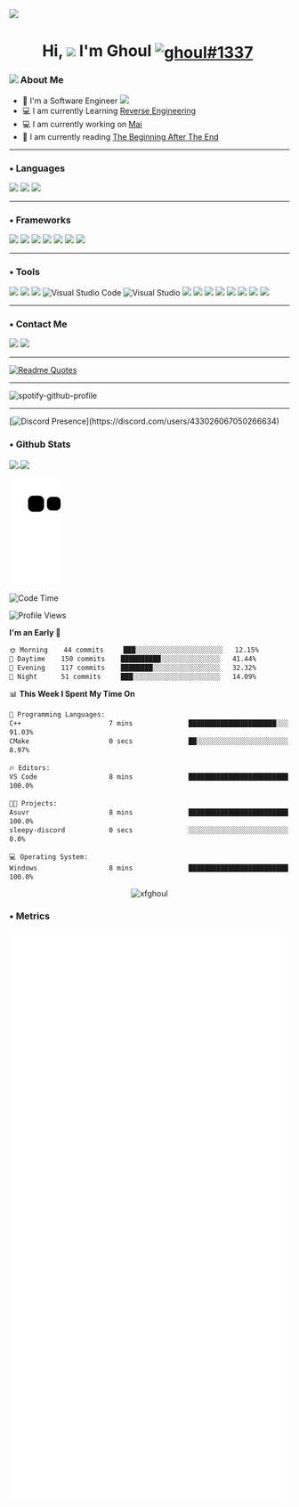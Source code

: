 <img src="https://cdnb.artstation.com/p/assets/images/images/023/138/759/original/helena-viana-anime-girl-welcome-by-ell.gif?1578239624" />

<h1 align="center">Hi, <img src="https://media.giphy.com/media/hvRJCLFzcasrR4ia7z/giphy.gif" width="30px"> I'm Ghoul   <a href="http://discord.com/users/ghoul#1337" target="blank"><img align="center" src="https://cdn.jsdelivr.net/npm/simple-icons@3.0.1/icons/discord.svg" alt="ghoul#1337" height="40" width="30" /></a>&nbsp; </h1>

### <img src="https://github.com/TheDudeThatCode/TheDudeThatCode/blob/master/Assets/Developer.gif" width="45px"> About Me

- 🏦 I'm a Software Engineer  <img src="https://media.giphy.com/media/WUlplcMpOCEmTGBtBW/giphy.gif" width="30">
- 💻 I am currently Learning [Reverse Engineering](https://github.com/tylerha97/awesome-reversing)
- 💻 I am currently working on [Mai](https://github.com/xFGhoul/Mai/)
- 📖 I am currently reading [The Beginning After The End](https://www.lightnovelpub.com/novel/the-beginning-after-the-end-novel-27072145)

---

<h3 align="left"> • Languages</h3>
<p align="left"> <img src="https://img.shields.io/badge/python%20-%2314354C.svg?&style=for-the-badge&logo=python&logoColor=white"/> <img src="https://img.shields.io/badge/c++%20-%2300599C.svg?&style=for-the-badge&logo=c%2B%2B&ogoColor=white"/> <img src="https://img.shields.io/badge/typescript%20-%23007ACC.svg?&style=for-the-badge&logo=typescript&logoColor=white"/>

 ---

<h3 align="left"> • Frameworks</h3>
<p align="left"> <img src="https://img.shields.io/badge/react%20-%2320232a.svg?&style=for-the-badge&logo=react&logoColor=%2361DAFB"/> <img src="https://img.shields.io/badge/React_Native-20232A?style=for-the-badge&logo=react&logoColor=61DAFB"/> <img src="https://img.shields.io/badge/Electron-2B2E3A?style=for-the-badge&logo=electron&logoColor=9FEAF9"/> <img src="https://img.shields.io/badge/fastapi-109989?style=for-the-badge&logo=FASTAPI&logoColor=white"/> <img src="https://img.shields.io/badge/Sass-CC6699?style=for-the-badge&logo=sass&logoColor=white"/> <img src="https://img.shields.io/badge/Tailwind_CSS-38B2AC?style=for-the-badge&logo=tailwind-css&logoColor=white"/> <img src="https://img.shields.io/badge/Material--UI-0081CB?style=for-the-badge&logo=material-ui&logoColor=white"/>
  
---
<h3 align="left"> • Tools</h3>
<p align="left"> <img src="https://img.shields.io/badge/docker%20-%230db7ed.svg?&style=for-the-badge&logo=docker&logoColor=white"/> <img src="https://img.shields.io/badge/redis-CC0000.svg?&style=for-the-badge&logo=redis&logoColor=white"/> <img src="https://img.shields.io/badge/Unity-100000?style=for-the-badge&logo=unity&logoColor=white"/>  <img alt="Visual Studio Code" src="https://img.shields.io/badge/Visual%20Studio%20Code-0078d7.svg?&style=for-the-badge&logo=visual-studio-code&logoColor=white"/> <img alt="Visual Studio" src="https://img.shields.io/badge/Visual%20Studio-5C2D91.svg?&style=for-the-badge&logo=visual-studio&logoColor=white"/> <img src="https://img.shields.io/badge/Google_Cloud-4285F4?style=for-the-badge&logo=google-cloud&logoColor=white"/> <img src="https://img.shields.io/badge/Shell_Script-121011?style=for-the-badge&logo=gnu-bash&logoColor=white"/> <img src="https://img.shields.io/badge/Git-F05032?style=for-the-badge&logo=git&logoColor=white"/> <img src="https://img.shields.io/badge/Nginx-009639?style=for-the-badge&logo=nginx&logoColor=white"/> <img src="https://img.shields.io/badge/CMake-064F8C?style=for-the-badge&logo=cmake&logoColor=white"/> <img src="https://img.shields.io/badge/Webpack-8DD6F9?style=for-the-badge&logo=Webpack&logoColor=white"/> <img src="https://img.shields.io/badge/Windows-0078D6?style=for-the-badge&logo=windows&logoColor=white"/> <img src="https://img.shields.io/badge/blender-%23F5792A.svg?style=for-the-badge&logo=blender&logoColor=white"/> </p>

---
<h3 align="left"> • Contact Me</h3>
 <a href="http://discord.com/users/ghoul#1337"><img src="https://cdn.discordapp.com/emojis/891714351432601680.png" height="40px"/></a> <a href="https://twitter.com/xghouldev"><img src="https://images-ext-1.discordapp.net/external/rtyBUb7lMs04f-IAEdRiQ-UMUsOiZ-HmJc1Yr8yAFY0/%3Fsize%3D48/https/cdn.discordapp.com/emojis/230378391172284416.png" height="35px"/></a>
    
---

[![Readme Quotes](https://quotes-github-readme.vercel.app/api?type=horizontal&theme=dark)](https://github.com/piyushsuthar/github-readme-quotes)

---
![spotify-github-profile](https://spotify-github-profile.vercel.app/api/view?uid=v4ywvr4aqj8bt5w2zpx6t7iqg&cover_image=true&theme=default)

---

[![Discord Presence](https://lanyard-profile-readme.vercel.app/api/433026067050266634?theme=dark&hideDiscrim=true&borderRadius=30px&idleMessage=Probably%20doing%20something%20else...)](https://discord.com/users/433026067050266634)

<h3 align="left"> • Github Stats</h3>

<a href="https://github.com/anuraghazra/github-readme-stats">
  <img align="center" src="https://github-readme-stats.vercel.app/api?username=xfghoul&count_private=true&show_icons=true&locale=en&theme=gotham&&hide=contribs"/>
</a>
<a href="https://github.com/anuraghazra/github-readme-stats">
  <img align="center" src="https://github-readme-stats.vercel.app/api/top-langs?username=xfghoul&theme=gotham&show_icons=true&locale=en&layout=compact"/>
</a>

![Snake animation](https://github.com/xFGhoul/xFGhoul/blob/output/github-contribution-grid-snake.svg)

<!--START_SECTION:waka-->
![Code Time](http://img.shields.io/badge/Code%20Time-0-blue)

![Profile Views](http://img.shields.io/badge/Profile%20Views-114-blue)

**I'm an Early 🐤** 

```text
🌞 Morning    44 commits     ███░░░░░░░░░░░░░░░░░░░░░░   12.15% 
🌆 Daytime    150 commits    ██████████░░░░░░░░░░░░░░░   41.44% 
🌃 Evening    117 commits    ████████░░░░░░░░░░░░░░░░░   32.32% 
🌙 Night      51 commits     ███░░░░░░░░░░░░░░░░░░░░░░   14.09%

```


📊 **This Week I Spent My Time On** 

```text
💬 Programming Languages: 
C++                      7 mins              ██████████████████████░░░   91.03% 
CMake                    0 secs              ██░░░░░░░░░░░░░░░░░░░░░░░   8.97%

🔥 Editors: 
VS Code                  8 mins              █████████████████████████   100.0%

🐱‍💻 Projects: 
Asuvr                    8 mins              █████████████████████████   100.0% 
sleepy-discord           0 secs              ░░░░░░░░░░░░░░░░░░░░░░░░░   0.0%

💻 Operating System: 
Windows                  8 mins              █████████████████████████   100.0%

```


<!--END_SECTION:waka-->

<p align="center"> <img src="https://komarev.com/ghpvc/?username=xfghoul&label=Profile%20views&color=0e75b6&style=flat-square" alt="xfghoul" /> </p>

<h3 align="left"> • Metrics</h3>

![Metrics](https://github.com/xFGhoul/xFGhoul/blob/master/github-metrics.svg)
